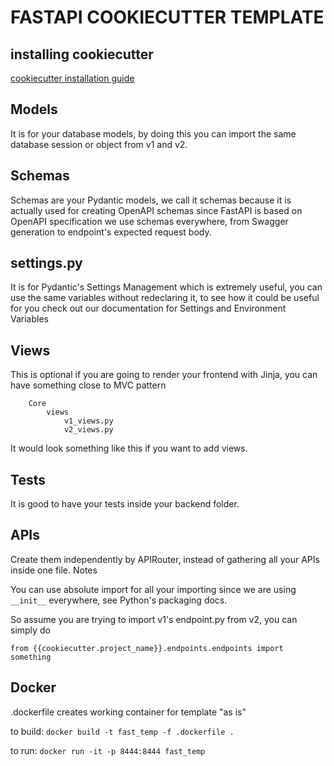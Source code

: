 # FASTAPI COOKIECUTTER TEMPLATE


## installing cookiecutter
[cookiecutter installation guide](https://cookiecutter.readthedocs.io/en/1.7.2/installation.html#install-cookiecutter)

## Models

It is for your database models, by doing this you can import the same database session or object from v1 and v2.

## Schemas

Schemas are your Pydantic models, we call it schemas because it is actually used for creating OpenAPI schemas since FastAPI is based on OpenAPI specification we use schemas everywhere, from Swagger generation to endpoint's expected request body.

## settings.py

It is for Pydantic's Settings Management which is extremely useful, you can use the same variables without redeclaring it, to see how it could be useful for you check out our documentation for Settings and Environment Variables

## Views

This is optional if you are going to render your frontend with Jinja, you can have something close to MVC pattern
```
    Core
        views
            v1_views.py
            v2_views.py
```
It would look something like this if you want to add views.

## Tests

It is good to have your tests inside your backend folder.

## APIs

Create them independently by APIRouter, instead of gathering all your APIs inside one file.
Notes

You can use absolute import for all your importing since we are using `__init__` everywhere, see Python's packaging docs.

So assume you are trying to import v1's endpoint.py from v2, you can simply do

  `from {{cookiecutter.project_name}}.endpoints.endpoints import something`

## Docker

.dockerfile creates working container for template "as is"

  to build:
   `docker build -t fast_temp -f .dockerfile .`

  to run:
   `docker run -it -p 8444:8444 fast_temp`